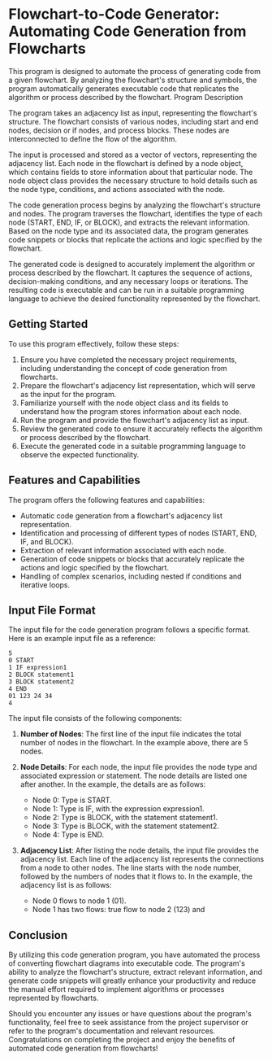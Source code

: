 # Flowchart-to-Code Generator: Automating Code Generation from Flowcharts

This program is designed to automate the process of generating code from a given flowchart. By analyzing the flowchart's structure and symbols, the program automatically generates executable code that replicates the algorithm or process described by the flowchart.
Program Description

The program takes an adjacency list as input, representing the flowchart's structure. The flowchart consists of various nodes, including start and end nodes, decision or if nodes, and process blocks. These nodes are interconnected to define the flow of the algorithm.

The input is processed and stored as a vector of vectors, representing the adjacency list. Each node in the flowchart is defined by a node object, which contains fields to store information about that particular node. The node object class provides the necessary structure to hold details such as the node type, conditions, and actions associated with the node.

The code generation process begins by analyzing the flowchart's structure and nodes. The program traverses the flowchart, identifies the type of each node (START, END, IF, or BLOCK), and extracts the relevant information. Based on the node type and its associated data, the program generates code snippets or blocks that replicate the actions and logic specified by the flowchart.

The generated code is designed to accurately implement the algorithm or process described by the flowchart. It captures the sequence of actions, decision-making conditions, and any necessary loops or iterations. The resulting code is executable and can be run in a suitable programming language to achieve the desired functionality represented by the flowchart.

## Getting Started

To use this program effectively, follow these steps:

  1. Ensure you have completed the necessary project requirements, including understanding the concept of code generation from flowcharts.
  2. Prepare the flowchart's adjacency list representation, which will serve as the input for the program.
  3. Familiarize yourself with the node object class and its fields to understand how the program stores information about each node.
  4. Run the program and provide the flowchart's adjacency list as input.
  5. Review the generated code to ensure it accurately reflects the algorithm or process described by the flowchart.
  6. Execute the generated code in a suitable programming language to observe the expected functionality.

## Features and Capabilities

The program offers the following features and capabilities:

  - Automatic code generation from a flowchart's adjacency list representation.
  - Identification and processing of different types of nodes (START, END, IF, and BLOCK).
  - Extraction of relevant information associated with each node.
  - Generation of code snippets or blocks that accurately replicate the actions and logic specified by the flowchart.
  - Handling of complex scenarios, including nested if conditions and iterative loops.

## Input File Format

The input file for the code generation program follows a specific format. Here is an example input file as a reference:

    5
    0 START
    1 IF expression1
    2 BLOCK statement1
    3 BLOCK statement2
    4 END
    01 123 24 34
    4

The input file consists of the following components:

1. **Number of Nodes**: The first line of the input file indicates the total number of nodes in the flowchart. In the example above, there are 5 nodes.

2. **Node Details**: For each node, the input file provides the node type and associated expression or statement. The node details are listed one after another. In the example, the details are as follows:
    - Node 0: Type is START.
    - Node 1: Type is IF, with the expression expression1.
    - Node 2: Type is BLOCK, with the statement statement1.
    - Node 3: Type is BLOCK, with the statement statement2.
    - Node 4: Type is END.

3. **Adjacency List**: After listing the node details, the input file provides the adjacency list. Each line of the adjacency list represents the connections from a node to other nodes. The line starts with the node number, followed by the numbers of nodes that it flows to. In the example, the adjacency list is as follows:
    - Node 0 flows to node 1 (01).
    - Node 1 has two flows: true flow to node 2 (123) and 

## Conclusion

By utilizing this code generation program, you have automated the process of converting flowchart diagrams into executable code. The program's ability to analyze the flowchart's structure, extract relevant information, and generate code snippets will greatly enhance your productivity and reduce the manual effort required to implement algorithms or processes represented by flowcharts.

Should you encounter any issues or have questions about the program's functionality, feel free to seek assistance from the project supervisor or refer to the program's documentation and relevant resources. Congratulations on completing the project and enjoy the benefits of automated code generation from flowcharts!
